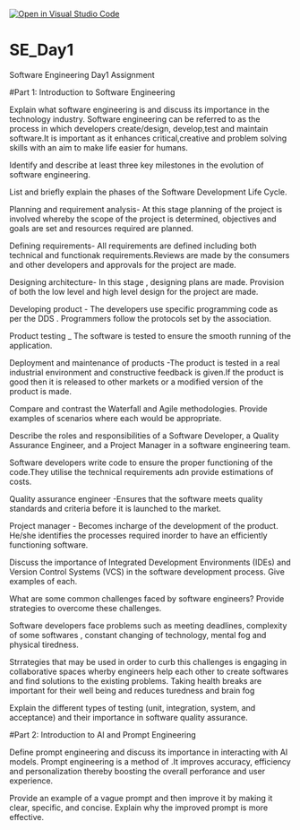 [![Open in Visual Studio Code](https://classroom.github.com/assets/open-in-vscode-2e0aaae1b6195c2367325f4f02e2d04e9abb55f0b24a779b69b11b9e10269abc.svg)](https://classroom.github.com/online_ide?assignment_repo_id=18468334&assignment_repo_type=AssignmentRepo)
# SE_Day1
Software Engineering Day1 Assignment

#Part 1: Introduction to Software Engineering

Explain what software engineering is and discuss its importance in the technology industry.
Software engineering can be referred to as the process in which developers create/design, develop,test and maintain software.It is important as it enhances critical,creative and problem solving skills with an aim to make life easier for humans.

Identify and describe at least three key milestones in the evolution of software engineering.


List and briefly explain the phases of the Software Development Life Cycle.

Planning and requirement analysis- At this stage planning of the project is involved whereby the scope of the project is determined, objectives and goals are set and resources required are planned.

Defining requirements- All requirements are defined including both technical and functionak requirements.Reviews are made by the consumers and other developers and approvals for the project are made.

Designing architecture- In this stage , designing plans are made. Provision of both the low level and high level design for the project are made.

Developing product - The developers use specific programming code as per the DDS . Programmers follow the protocols set by the association.

Product testing _ The software is tested to ensure the smooth running of the application.

Deployment and maintenance of products -The product is tested in a real industrial environment and constructive feedback is given.If the product is good then it is released to other markets or a modified version of the product is made.

Compare and contrast the Waterfall and Agile methodologies. Provide examples of scenarios where each would be appropriate.


Describe the roles and responsibilities of a Software Developer, a Quality Assurance Engineer, and a Project Manager in a software engineering team.

Software developers write code to ensure the proper functioning of the code.They utilise the technical requirements adn provide estimations of costs.

Quality assurance engineer -Ensures that the software meets quality standards and criteria before it is launched to the market.

Project manager - Becomes incharge of the development of the product. He/she identifies the processes required inorder to have an efficiently functioning software.  

Discuss the importance of Integrated Development Environments (IDEs) and Version Control Systems (VCS) in the software development process. Give examples of each.


What are some common challenges faced by software engineers? Provide strategies to overcome these challenges.

Software developers face problems such as meeting deadlines, complexity of some softwares , constant changing of technology, mental fog and physical tiredness.

Strrategies that may be used in order to curb this challenges is engaging in collaborative spaces wherby engineers help each other to create softwares and find solutions to the existing problems. Taking health breaks are important for their well being and reduces turedness and brain fog


Explain the different types of testing (unit, integration, system, and acceptance) and their importance in software quality assurance.


#Part 2: Introduction to AI and Prompt Engineering


Define prompt engineering and discuss its importance in interacting with AI models.
Prompt engineering is a method of .It improves accuracy, efficiency and personalization thereby boosting the overall perforance and user experience.


Provide an example of a vague prompt and then improve it by making it clear, specific, and concise. Explain why the improved prompt is more effective.
